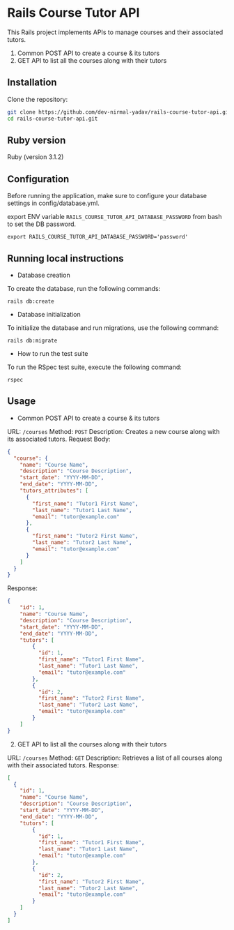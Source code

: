 # Rails Course Tutor API

This Rails project implements APIs to manage courses and their associated tutors.
1. Common POST API to create a course & its tutors
2. GET API to list all the courses along with their tutors

## Installation
Clone the repository:
```bash
git clone https://github.com/dev-nirmal-yadav/rails-course-tutor-api.git
cd rails-course-tutor-api.git
```

## Ruby version

Ruby (version 3.1.2)

## Configuration
Before running the application, make sure to configure your database settings in config/database.yml.

export ENV variable `RAILS_COURSE_TUTOR_API_DATABASE_PASSWORD` from bash to set the DB password.

`export RAILS_COURSE_TUTOR_API_DATABASE_PASSWORD='password'`


## Running local instructions

* Database creation

To create the database, run the following commands:

  `rails db:create`

* Database initialization

To initialize the database and run migrations, use the following command:

  `rails db:migrate`

* How to run the test suite

To run the RSpec test suite, execute the following command:

  `rspec`

## Usage

* Common POST API to create a course & its tutors

URL: `/courses`
Method: `POST`
Description: Creates a new course along with its associated tutors.
Request Body:

```json
{
  "course": {
    "name": "Course Name",
    "description": "Course Description",
    "start_date": "YYYY-MM-DD",
    "end_date": "YYYY-MM-DD",
    "tutors_attributes": [
      {
        "first_name": "Tutor1 First Name",
        "last_name": "Tutor1 Last Name",
        "email": "tutor@example.com"
      },
      {
        "first_name": "Tutor2 First Name",
        "last_name": "Tutor2 Last Name",
        "email": "tutor@example.com"
      }
    ]
  }
}
```

Response:

```json
{
    "id": 1,
    "name": "Course Name",
    "description": "Course Description",
    "start_date": "YYYY-MM-DD",
    "end_date": "YYYY-MM-DD",
    "tutors": [
        {
          "id": 1,
          "first_name": "Tutor1 First Name",
          "last_name": "Tutor1 Last Name",
          "email": "tutor@example.com"
        },
        {
          "id": 2,
          "first_name": "Tutor2 First Name",
          "last_name": "Tutor2 Last Name",
          "email": "tutor@example.com"
        }
    ]
}
```


2. GET API to list all the courses along with their tutors

URL: `/courses`
Method: `GET`
Description: Retrieves a list of all courses along with their associated tutors.
Response:

```json
[
  {
    "id": 1,
    "name": "Course Name",
    "description": "Course Description",
    "start_date": "YYYY-MM-DD",
    "end_date": "YYYY-MM-DD",
    "tutors": [
        {
          "id": 1,
          "first_name": "Tutor1 First Name",
          "last_name": "Tutor1 Last Name",
          "email": "tutor@example.com"
        },
        {
          "id": 2,
          "first_name": "Tutor2 First Name",
          "last_name": "Tutor2 Last Name",
          "email": "tutor@example.com"
        }
    ]
  }
]
```